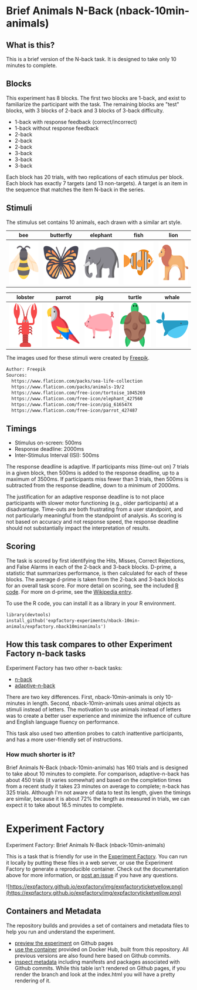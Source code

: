 # Brief Animals N-Back (nback-10min-animals)

## What is this?

This is a brief version of the N-back task. It is designed to take only 10 minutes to complete.

## Blocks

This experiment has 8 blocks. The first two blocks are 1-back, and exist to familiarize the participant with the task. The remaining blocks are "test" blocks, with 3 blocks of 2-back and 3 blocks of 3-back difficulty.

  - 1-back with response feedback (correct/incorrect)
  - 1-back without response feedback
  - 2-back
  - 2-back
  - 2-back
  - 3-back
  - 3-back
  - 3-back

Each block has 20 trials, with two replications of each stimulus per block. Each block has exactly 7 targets (and 13 non-targets). A target is an item in the sequence that matches the item N-back in the series.

## Stimuli

The stimulus set contains 10 animals, each drawn with a similar art style.

| bee | butterfly | elephant | fish | lion |
|---|---|---|---|---|
|  <img src="https://github.com/expfactory-experiments/nback-10min-animals/blob/53b6ca36591bcfec81913d0c87711345fe1523d0/stims/bee.svg"  width="120" height="120"> |  <img src="https://github.com/expfactory-experiments/nback-10min-animals/blob/53b6ca36591bcfec81913d0c87711345fe1523d0/stims/butterfly.svg" width="120" height="120"> |  <img src="https://github.com/expfactory-experiments/nback-10min-animals/blob/53b6ca36591bcfec81913d0c87711345fe1523d0/stims/elephant.svg"  width="120" height="120"> | <img src="https://github.com/expfactory-experiments/nback-10min-animals/blob/53b6ca36591bcfec81913d0c87711345fe1523d0/stims/fish.svg"  width="120" height="120">  | <img src="https://github.com/expfactory-experiments/nback-10min-animals/blob/53b6ca36591bcfec81913d0c87711345fe1523d0/stims/lion.svg"  width="120" height="120">  |

| lobster | parrot | pig | turtle | whale |
|---|---|---|---|---|
|  <img src="https://github.com/expfactory-experiments/nback-10min-animals/blob/53b6ca36591bcfec81913d0c87711345fe1523d0/stims/lobster.svg"  width="120" height="120"> | <img src="https://github.com/expfactory-experiments/nback-10min-animals/blob/53b6ca36591bcfec81913d0c87711345fe1523d0/stims/parrot.svg"  width="120" height="120">  | <img src="https://github.com/expfactory-experiments/nback-10min-animals/blob/53b6ca36591bcfec81913d0c87711345fe1523d0/stims/pig.svg"  width="120" height="120">  | <img src="https://github.com/expfactory-experiments/nback-10min-animals/blob/53b6ca36591bcfec81913d0c87711345fe1523d0/stims/tortoise.svg"  width="120" height="120">  |  <img src="https://github.com/expfactory-experiments/nback-10min-animals/blob/53b6ca36591bcfec81913d0c87711345fe1523d0/stims/whale.svg"  width="120" height="120"> |

The images used for these stimuli were created by [Freepik](https://www.freepik.com).

```
Author: Freepik
Sources: 
  https://www.flaticon.com/packs/sea-life-collection
  https://www.flaticon.com/packs/animals-19/2
  https://www.flaticon.com/free-icon/tortoise_1045269
  https://www.flaticon.com/free-icon/elephant_427560
  https://www.flaticon.com/free-icon/pig_616547X
  https://www.flaticon.com/free-icon/parrot_427487
```

## Timings

 - Stimulus on-screen: 500ms
 - Response deadline: 2000ms
 - Inter-Stimulus Interval (ISI): 500ms
 
The response deadline is adaptive. If participants miss (time-out on) 7 trials in a given block, then 500ms is added to the response deadline, up to a maximum of 3500ms. If participants miss fewer than 3 trials, then 500ms is subtracted from the response deadline, down to a minimum of 2000ms.

The justification for an adaptive response deadline is to not place participants with slower motor functioning (e.g., older participants) at a disadvantage. Time-outs are both frustrating from a user standpoint, and not particularly meaningful from the standpoint of analysis. As scoring is not based on accuracy and not response speed, the response deadline should not substantially impact the interpretation of results.

## Scoring

The task is scored by first identifying the Hits, Misses, Correct Rejections, and False Alarms in each of the 2-back and 3-back blocks. D-prime, a statistic that summarizes performance, is then calculated for each of these blocks. The average d-prime is taken from the 2-back and 3-back blocks for an overall task score. For more detail on scoring, see the included [R code](https://github.com/expfactory-experiments/nback-10min-animals/blob/master/expfactory.nback10minanimals/R/expfactory.nback10minanimals.R). For more on d-prime, see the [Wikipedia entry](https://en.wikipedia.org/wiki/Sensitivity_index).

To use the R code, you can install it as a library in your R environment.

```
library(devtools)
install_github('expfactory-experiments/nback-10min-animals/expfactory.nback10minanimals')
```

## How this task compares to other Experiment Factory n-back tasks

Experiment Factory has two other n-back tasks:

 - [n-back](https://github.com/expfactory-experiments/n-back)
 - [adaptive-n-back](https://github.com/expfactory-experiments/adaptive-n-back)
 
There are two key differences. First, nback-10min-animals is only 10-minutes in length. Second, nback-10min-animals uses animal objects as stimuli instead of letters. The motivation to use animals instead of letters was to create a better user experience and minimize the influence of culture and English language fluency on performance.

This task also used two attention probes to catch inattentive participants, and has a more user-friendly set of instructions.

### How much shorter is it?

Brief Animals N-Back (nback-10min-animals) has 160 trials and is designed to take about 10 minutes to complete. For comparison, adaptive-n-back has about 450 trials (it varies somewhat) and based on the completion times from a recent study it takes 23 minutes on average to complete; n-back has 325 trials. Although I'm not aware of data to test its length, given the timings are similar, because it is about 72% the length as measured in trials, we can expect it to take about 16.5 minutes to complete.


# Experiment Factory

Experiment Factory: Brief Animals N-Back (nback-10min-animals)

This is a task that is friendly for use in the [Experiment Factory](https://expfactory.github.io/expfactory). You can run it locally by putting these files in a web server, or use the Experiment Factory to generate a reproducible container. Check out the documentation above for more information, or [post an issue](https://www.github.com/expfactory/expfactory/issues) if you have any questions.

![https://expfactory.github.io/expfactory/img/expfactoryticketyellow.png](https://expfactory.github.io/expfactory/img/expfactoryticketyellow.png)

## Containers and Metadata
The repository builds and provides a set of containers and metadata files to help you run and understand the experiment.

 - [preview the experiment](https://expfactory-experiments.github.io/nback-10min-animals/) on Github pages
 - [use the container](https://hub.docker.com/r/expfactory/nback-10min-animals/) provided on Docker Hub, built from this repository. All previous versions are also found here based on Github commits.
 - [inspect metadata](https://github.com/expfactory-experiments/nback-10min-animals/tree/gh-pages) including manifests and packages associated with Github commits. While this table isn't rendered on Github pages, if you render the branch and look at the index.html you will have a pretty rendering of it. 
